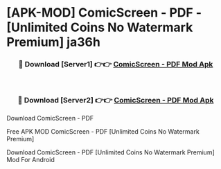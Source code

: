 # [APK-MOD] ComicScreen - PDF - [Unlimited Coins No Watermark Premium] ja36h



<div align="center">
<h3>🔴 Download [Server1] 👉👉 <a href="https://momento.my/?title=ComicScreen_-_PDF">ComicScreen - PDF Mod Apk</a></h3><br>

<h3>🔴 Download [Server2] 👉👉 <a href="https://momento.my/?title=ComicScreen_-_PDF">ComicScreen - PDF Mod Apk</a></h3>
</div>



Download ComicScreen - PDF 

Free APK MOD ComicScreen - PDF [Unlimited Coins No Watermark Premium]

Download ComicScreen - PDF [Unlimited Coins No Watermark Premium] Mod For Android
